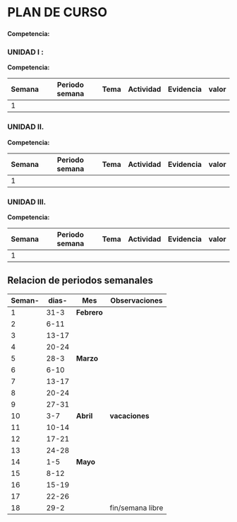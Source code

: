 # PLAN DE CURSO 

### 

**Competencia:** 
### UNIDAD I : 
**Competencia:** 



| Semana | Periodo semana | Tema | Actividad | Evidencia | valor |
|--------|----------------|------|-----------|-----------|-------|
| 1      |



### UNIDAD II. 
**Competencia:**

| Semana | Periodo semana | Tema | Actividad | Evidencia | valor |
|--------|----------------|------|-----------|-----------|-------|
| 1      |




### UNIDAD III. 
**Competencia:** 
 



| Semana | Periodo semana | Tema | Actividad | Evidencia | valor |
|--------|----------------|------|-----------|-----------|-------|
| 1      |



## Relacion de periodos semanales 

| Seman- | dias- | Mes         | Observaciones    |
|--------|-------|-------------|------------------|
| 1      | 31-3  | **Febrero** |                  |
| 2      | 6-11  |             |                  |
| 3      | 13-17 |             |                  |
| 4      | 20-24 |             |                  |
| 5      | 28-3  | **Marzo**   |                  |
| 6      | 6-10  |             |                  |
| 7      | 13-17 |             |                  |
| 8      | 20-24 |             |                  |
| 9      | 27-31 |             |                  |
| 10     | 3-7   | **Abril**   | **vacaciones**   |
| 11     | 10-14 |             |                  |
| 12     | 17-21 |             |                  |
| 13     | 24-28 |             |                  |
| 14     | 1-5   | **Mayo**    |                  |
| 15     | 8-12  |             |                  |
| 16     | 15-19 |             |                  |
| 17     | 22-26 |             |                  |
| 18     | 29-2  |             | fin/semana libre |

